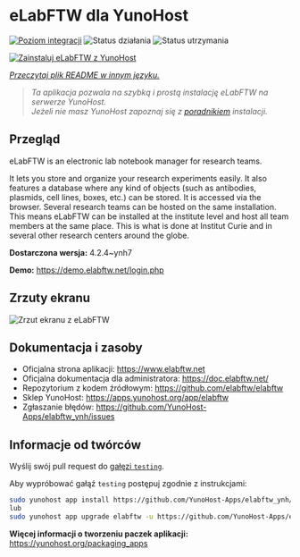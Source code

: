 <!--
To README zostało automatycznie wygenerowane przez <https://github.com/YunoHost/apps/tree/master/tools/readme_generator>
Nie powinno być ono edytowane ręcznie.
-->

# eLabFTW dla YunoHost

[![Poziom integracji](https://apps.yunohost.org/badge/integration/elabftw)](https://ci-apps.yunohost.org/ci/apps/elabftw/)
![Status działania](https://apps.yunohost.org/badge/state/elabftw)
![Status utrzymania](https://apps.yunohost.org/badge/maintained/elabftw)

[![Zainstaluj eLabFTW z YunoHost](https://install-app.yunohost.org/install-with-yunohost.svg)](https://install-app.yunohost.org/?app=elabftw)

*[Przeczytaj plik README w innym języku.](./ALL_README.md)*

> *Ta aplikacja pozwala na szybką i prostą instalację eLabFTW na serwerze YunoHost.*  
> *Jeżeli nie masz YunoHost zapoznaj się z [poradnikiem](https://yunohost.org/install) instalacji.*

## Przegląd

eLabFTW is an electronic lab notebook manager for research teams.

It lets you store and organize your research experiments easily. It also features a database where any kind of objects (such as antibodies, plasmids, cell lines, boxes, etc.) can be stored. It is accessed via the browser. Several research teams can be hosted on the same installation. This means eLabFTW can be installed at the institute level and host all team members at the same place. This is what is done at Institut Curie and in several other research centers around the globe.

**Dostarczona wersja:** 4.2.4~ynh7

**Demo:** <https://demo.elabftw.net/login.php>

## Zrzuty ekranu

![Zrzut ekranu z eLabFTW](./doc/screenshots/screen-1.jpg)

## Dokumentacja i zasoby

- Oficjalna strona aplikacji: <https://www.elabftw.net>
- Oficjalna dokumentacja dla administratora: <https://doc.elabftw.net/>
- Repozytorium z kodem źródłowym: <https://github.com/elabftw/elabftw>
- Sklep YunoHost: <https://apps.yunohost.org/app/elabftw>
- Zgłaszanie błędów: <https://github.com/YunoHost-Apps/elabftw_ynh/issues>

## Informacje od twórców

Wyślij swój pull request do [gałęzi `testing`](https://github.com/YunoHost-Apps/elabftw_ynh/tree/testing).

Aby wypróbować gałąź `testing` postępuj zgodnie z instrukcjami:

```bash
sudo yunohost app install https://github.com/YunoHost-Apps/elabftw_ynh/tree/testing --debug
lub
sudo yunohost app upgrade elabftw -u https://github.com/YunoHost-Apps/elabftw_ynh/tree/testing --debug
```

**Więcej informacji o tworzeniu paczek aplikacji:** <https://yunohost.org/packaging_apps>
